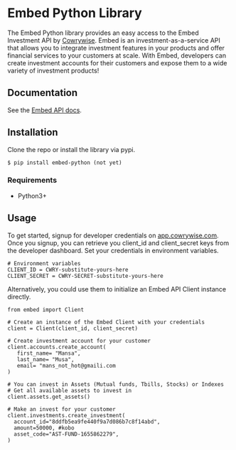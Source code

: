 # Embed Python Library
The Embed Python library provides an easy access to the Embed Investment API by [Cowrywise](https://cowrywise.com/embed). Embed is an investment-as-a-service API that allows you to integrate investment features in your products and offer financial services to your customers at scale. With Embed, developers can create investment accounts for their customers and expose them to a wide variety of investment products!


## Documentation
See the [Embed API docs](developer.cowrywise.com).

## Installation
Clone the repo or install the library via pypi.

```
$ pip install embed-python (not yet)
```

### Requirements
- Python3+

## Usage
To get started, signup for developer credentials on [app.cowrywise.com](https://app.cowrywise.com). Once you signup, you can retrieve
you client_id and client_secret keys from the developer dashboard. Set your credentials in environment variables. 

```
# Environment variables
CLIENT_ID = CWRY-substitute-yours-here
CLIENT_SECRET = CWRY-SECRET-substitute-yours-here
```
Alternatively, you could use them to initialize an Embed API Client instance directly.

```
from embed import Client

# Create an instance of the Embed Client with your credentials
client = Client(client_id, client_secret)
```

```
# Create investment account for your customer
client.accounts.create_account(
   first_name= "Mansa",
   last_name= "Musa",
   email= "mans_not_hot@gmaili.com
)
```
```
# You can invest in Assets (Mutual funds, Tbills, Stocks) or Indexes
# Get all available assets to invest in
client.assets.get_assets()

# Make an invest for your customer
client.investments.create_investment(
  account_id="8ddfb5ea9fe440f9a7d086b7c8f14abd",
  amount=50000, #kobo
  asset_code="AST-FUND-1655862279",
)

```







